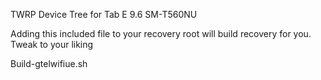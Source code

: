 TWRP Device Tree for Tab E 9.6
SM-T560NU

Adding this included file to your recovery root will build recovery for you.  Tweak to your liking

Build-gtelwifiue.sh
